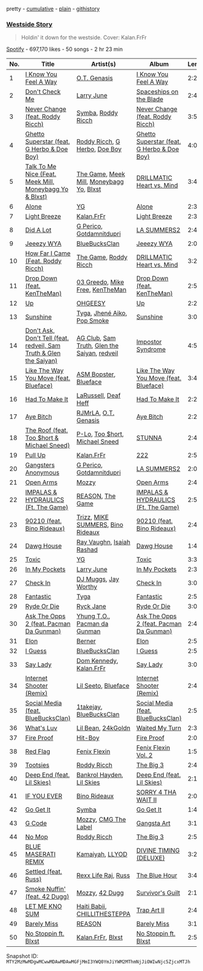 pretty - [cumulative](/playlists/cumulative/37i9dQZF1DWSvKsRPPnv5o.md) - [plain](/playlists/plain/37i9dQZF1DWSvKsRPPnv5o) - [githistory](https://github.githistory.xyz/mackorone/spotify-playlist-archive/blob/main/playlists/plain/37i9dQZF1DWSvKsRPPnv5o)

### [Westside Story](https://open.spotify.com/playlist/37i9dQZF1DWSvKsRPPnv5o)

> Holdin' it down for the westside\. Cover: Kalan.FrFr

[Spotify](https://open.spotify.com/user/spotify) - 697,170 likes - 50 songs - 2 hr 23 min

| No. | Title | Artist(s) | Album | Length |
|---|---|---|---|---|
| 1 | [I Know You Feel A Way](https://open.spotify.com/track/46bAMGHpxHp9iHW1WMf3cW) | [O.T\. Genasis](https://open.spotify.com/artist/1Zatb2YN4erBOoSivOXc0o) | [I Know You Feel A Way](https://open.spotify.com/album/0X5GFsSbhvlOqOVgMiwh1f) | 2:23 |
| 2 | [Don't Check Me](https://open.spotify.com/track/3rG6VPI8QPN64ER0QOUqUL) | [Larry June](https://open.spotify.com/artist/1grN0519h2zYqpRtYbDZAl) | [Spaceships on the Blade](https://open.spotify.com/album/2aydhloXt99nJk9Nsu5AV4) | 2:45 |
| 3 | [Never Change \(feat\. Roddy Ricch\)](https://open.spotify.com/track/5LMk48NX7yjNfN30PP4OQ6) | [Symba](https://open.spotify.com/artist/06S3fr7xEES7e3QPXhu3ay), [Roddy Ricch](https://open.spotify.com/artist/757aE44tKEUQEqRuT6GnEB) | [Never Change \(feat\. Roddy Ricch\)](https://open.spotify.com/album/04owA5C5mh4CyXzpHgFchJ) | 3:59 |
| 4 | [Ghetto Superstar \(feat\. G Herbo & Doe Boy\)](https://open.spotify.com/track/5QdVpZhASstTN4BBwglPz6) | [Roddy Ricch](https://open.spotify.com/artist/757aE44tKEUQEqRuT6GnEB), [G Herbo](https://open.spotify.com/artist/5QdEbQJ3ylBnc3gsIASAT5), [Doe Boy](https://open.spotify.com/artist/6aLoJJxz7MV2iZ423S8tJC) | [Ghetto Superstar \(feat\. G Herbo & Doe Boy\)](https://open.spotify.com/album/2MTfZnikwjrMJ20QSomF5j) | 4:04 |
| 5 | [Talk To Me Nice \(Feat\. Meek Mill, Moneybagg Yo & Blxst\)](https://open.spotify.com/track/1FayZGI8Bm3R0sKWNsm1gV) | [The Game](https://open.spotify.com/artist/0NbfKEOTQCcwd6o7wSDOHI), [Meek Mill](https://open.spotify.com/artist/20sxb77xiYeusSH8cVdatc), [Moneybagg Yo](https://open.spotify.com/artist/3tJoFztHeIJkJWMrx0td2f), [Blxst](https://open.spotify.com/artist/4qXC0i02bSFstECuXP2ZpL) | [DRILLMATIC Heart vs\. Mind](https://open.spotify.com/album/2yBfRM9cxHgHb155SdDoWl) | 3:45 |
| 6 | [Alone](https://open.spotify.com/track/4QAGZ4ikVFkvEGIXzNFEae) | [YG](https://open.spotify.com/artist/0A0FS04o6zMoto8OKPsDwY) | [Alone](https://open.spotify.com/album/1qJNRLLa5s0hhFzRXQYgLF) | 2:38 |
| 7 | [Light Breeze](https://open.spotify.com/track/3NWOO9SW0Irf9aUUC3om4i) | [Kalan.FrFr](https://open.spotify.com/artist/47TMF0JlFsz01KilGzc5Ly) | [Light Breeze](https://open.spotify.com/album/0N1u2tCscAuCsNYia6HAM4) | 2:38 |
| 8 | [Did A Lot](https://open.spotify.com/track/3OV02vqUlHie0Ja5kep6Sz) | [G Perico](https://open.spotify.com/artist/4Q2hTDZYFCohf17D5GvkIb), [Gotdamnitdupri](https://open.spotify.com/artist/5JPm0OhnoxswDh5mxZ0JYs) | [LA SUMMERS2](https://open.spotify.com/album/18xu8eyrzg2paLjUGJOgDh) | 2:49 |
| 9 | [Jeeezy WYA](https://open.spotify.com/track/2stq5NpGRf75lIYqwgchHB) | [BlueBucksClan](https://open.spotify.com/artist/1l61CX1j6go8arTjPH9wy0) | [Jeeezy WYA](https://open.spotify.com/album/5M73hOaCr71mvgIDlw7vq4) | 2:06 |
| 10 | [How Far I Came \(Feat\. Roddy Ricch\)](https://open.spotify.com/track/0fGtT5bFSjtUzbSFPUQczD) | [The Game](https://open.spotify.com/artist/0NbfKEOTQCcwd6o7wSDOHI), [Roddy Ricch](https://open.spotify.com/artist/757aE44tKEUQEqRuT6GnEB) | [DRILLMATIC Heart vs\. Mind](https://open.spotify.com/album/2yBfRM9cxHgHb155SdDoWl) | 3:23 |
| 11 | [Drop Down \(feat\. KenTheMan\)](https://open.spotify.com/track/2ZzhfMgeBjOkjFv5SXdFjz) | [03 Greedo](https://open.spotify.com/artist/0FtsMKmZEq8fBWqdSOWtqp), [Mike Free](https://open.spotify.com/artist/6iEOdI9RcimOiNzbfhhuTO), [KenTheMan](https://open.spotify.com/artist/6o4O5GX5kOWAGXtZUedxo3) | [Drop Down \(feat\. KenTheMan\)](https://open.spotify.com/album/4YuzBjUDKo4f1KGJuxnYCE) | 2:52 |
| 12 | [Up](https://open.spotify.com/track/7wcmdOAtyLQxIs2d6h08YC) | [OHGEESY](https://open.spotify.com/artist/3ppQEG71r7jVpI8RudzycF) | [Up](https://open.spotify.com/album/2rhZNMom0WgyCfamtuvsKZ) | 2:26 |
| 13 | [Sunshine](https://open.spotify.com/track/54NBD72JXFXzrodbQBSzWh) | [Tyga](https://open.spotify.com/artist/5LHRHt1k9lMyONurDHEdrp), [Jhené Aiko](https://open.spotify.com/artist/5ZS223C6JyBfXasXxrRqOk), [Pop Smoke](https://open.spotify.com/artist/0eDvMgVFoNV3TpwtrVCoTj) | [Sunshine](https://open.spotify.com/album/3dkw0XggNMPs4koj5PtL6r) | 3:08 |
| 14 | [Don't Ask, Don't Tell \(feat\. redveil, Sam Truth & Glen the Saiyan\)](https://open.spotify.com/track/1TpqQGpvD1yZVdzuy4WqW8) | [AG Club](https://open.spotify.com/artist/22KyrgRdE2K6aB5wtZls3c), [Sam Truth](https://open.spotify.com/artist/6vyaBinA0tnzsoiX4GEboa), [Glen the Saiyan](https://open.spotify.com/artist/7vHpwq0fPbCFXXEfZ0O135), [redveil](https://open.spotify.com/artist/5BwsX8bXOFC1YnqSlyfOKM) | [Impostor Syndrome](https://open.spotify.com/album/074Nlnf3EYwLgop0k5Lay6) | 4:57 |
| 15 | [Like The Way You Move \(feat\. Blueface\)](https://open.spotify.com/track/4EdBC32i66Ctblo1tMQfbJ) | [ASM Bopster](https://open.spotify.com/artist/3bqMC7DfAQr0ZbC7R8htLz), [Blueface](https://open.spotify.com/artist/3Fl1V19tmjt57oBdxXKAjJ) | [Like The Way You Move \(feat\. Blueface\)](https://open.spotify.com/album/4VNCOZl2fmc7xskD1CXHoE) | 3:45 |
| 16 | [Had To Make It](https://open.spotify.com/track/1M4NvJMwto2EtgrJPmtzif) | [LaRussell](https://open.spotify.com/artist/5PRPy7MZZhkM5CIVJvTAKM), [Deaf Heff](https://open.spotify.com/artist/5yxNTNGqpVWW0PJfjbEHMm) | [Had To Make It](https://open.spotify.com/album/1PZpVsOgwl3RVlxNED29T8) | 2:28 |
| 17 | [Aye Bitch](https://open.spotify.com/track/1XTp3Y6eIFPrB7ZwCvFFdg) | [RJMrLA](https://open.spotify.com/artist/6kQWPGBItT0oMCHZy3M9DN), [O.T\. Genasis](https://open.spotify.com/artist/1Zatb2YN4erBOoSivOXc0o) | [Aye Bitch](https://open.spotify.com/album/7mWGptTpnhegCCaf94QQih) | 2:27 |
| 18 | [The Roof \(feat\. Too $hort & Michael Sneed\)](https://open.spotify.com/track/5LPYA53CeQhBrANnmxcT3G) | [P\-Lo](https://open.spotify.com/artist/2QLM9IFaHBtB16b8ZDaA3A), [Too $hort](https://open.spotify.com/artist/4sb7rZNN93BSS6Gqgepo4v), [Michael Sneed](https://open.spotify.com/artist/42KWzHkbr6Q6BV7gSfYkpl) | [STUNNA](https://open.spotify.com/album/6GsGCToyCrO0PokU9RQSjM) | 2:46 |
| 19 | [Pull Up](https://open.spotify.com/track/1gHamNXNt8OjoynRvGhg1a) | [Kalan.FrFr](https://open.spotify.com/artist/47TMF0JlFsz01KilGzc5Ly) | [222](https://open.spotify.com/album/3zSACdYWSh5TPr5fn0YO0T) | 2:54 |
| 20 | [Gangsters Anonymous](https://open.spotify.com/track/0WDo3YEg8ShNfoq6rhX57R) | [G Perico](https://open.spotify.com/artist/4Q2hTDZYFCohf17D5GvkIb), [Gotdamnitdupri](https://open.spotify.com/artist/5JPm0OhnoxswDh5mxZ0JYs) | [LA SUMMERS2](https://open.spotify.com/album/18xu8eyrzg2paLjUGJOgDh) | 2:03 |
| 21 | [Open Arms](https://open.spotify.com/track/2aKdhAWm1SX4B7KY5QuGB6) | [Mozzy](https://open.spotify.com/artist/4AA474G2hRfrHyGrfyDseO) | [Open Arms](https://open.spotify.com/album/426w7uaE2CVAgi4AFf0VEu) | 2:44 |
| 22 | [IMPALAS & HYDRAULICS \(Ft\. The Game\)](https://open.spotify.com/track/4EwwOC5ajOeyCVdPrScy5t) | [REASON](https://open.spotify.com/artist/6XpXnnKHIhCOUbOLOJGe6o), [The Game](https://open.spotify.com/artist/0NbfKEOTQCcwd6o7wSDOHI) | [IMPALAS & HYDRAULICS \(Ft\. The Game\)](https://open.spotify.com/album/5BcFOLlzBLEtGAWC4GnKtL) | 2:57 |
| 23 | [90210 \(feat\. Bino Rideaux\)](https://open.spotify.com/track/1mJcEV5aFXcqwxEwuol0zf) | [Trizz](https://open.spotify.com/artist/7zmxRagidm9E5dF0mGhQ6K), [MIKE SUMMERS](https://open.spotify.com/artist/3zZSB45PLm0xRMHSOQ59V8), [Bino Rideaux](https://open.spotify.com/artist/3pcerTbRFAPvWWtAfySFWB) | [90210 \(feat\. Bino Rideaux\)](https://open.spotify.com/album/26ov55hQil9fdbIKtEy6Rm) | 2:48 |
| 24 | [Dawg House](https://open.spotify.com/track/4OWhcwHOnB7ZLGJI0Fo4oN) | [Ray Vaughn](https://open.spotify.com/artist/4yYYCSCDUTypErQMZv5iSg), [Isaiah Rashad](https://open.spotify.com/artist/6aaMZ3fcfLv4tEbmY7bjRM) | [Dawg House](https://open.spotify.com/album/1sjsLTzS0WxitdFmqvPpUW) | 1:46 |
| 25 | [Toxic](https://open.spotify.com/track/557DLyFeg06jCV2cpT005C) | [YG](https://open.spotify.com/artist/0A0FS04o6zMoto8OKPsDwY) | [Toxic](https://open.spotify.com/album/3nCelfHqub7N18PxbzSrD0) | 3:33 |
| 26 | [In My Pockets](https://open.spotify.com/track/15NvWexLBzx8l0anZ6V2Yb) | [Larry June](https://open.spotify.com/artist/1grN0519h2zYqpRtYbDZAl) | [In My Pockets](https://open.spotify.com/album/4nqkI4pUK9k9OdDtyjPsXO) | 2:39 |
| 27 | [Check In](https://open.spotify.com/track/4Hpv7FUy6cFLvLR8DSRruJ) | [DJ Muggs](https://open.spotify.com/artist/7pDkjftAxiFHomWsPNkapS), [Jay Worthy](https://open.spotify.com/artist/7jDblfQQLFAZCKXFfoGZ9Q) | [Check In](https://open.spotify.com/album/2T8KVNfTxXLHFvLfa0f4C3) | 3:03 |
| 28 | [Fantastic](https://open.spotify.com/track/7fdTVjOFYWyfUXXTpIL917) | [Tyga](https://open.spotify.com/artist/5LHRHt1k9lMyONurDHEdrp) | [Fantastic](https://open.spotify.com/album/1N5NSxPMp1hpqwM5v5KIkz) | 2:52 |
| 29 | [Ryde Or Die](https://open.spotify.com/track/3tRzODNuhFkLo7l0QoaN1r) | [Ryck Jane](https://open.spotify.com/artist/6lWPolCNG1jubEet7J5Nrr) | [Ryde Or Die](https://open.spotify.com/album/0pD50gJOsHZftHefNLG3EL) | 3:04 |
| 30 | [Ask The Opps 2 \(feat\. Pacman Da Gunman\)](https://open.spotify.com/track/4xNLmmCJ0JostGDK7zefuo) | [Yhung T.O.](https://open.spotify.com/artist/1Yss4ClgrS9sIprNlq5O3l), [Pacman da Gunman](https://open.spotify.com/artist/33VENhd4NxUxZztcOX7KP2) | [Ask The Opps 2 \(feat\. Pacman Da Gunman\)](https://open.spotify.com/album/7qiXopB8Af9JDAjuwsHxXi) | 2:43 |
| 31 | [Elon](https://open.spotify.com/track/49gRLFjmdkS6Cip8V3MrMN) | [Berner](https://open.spotify.com/artist/2lrtGWxNXWjd0JzDLKXubI) | [Elon](https://open.spotify.com/album/44Hk4tGww4UmX2BSEC6W39) | 2:57 |
| 32 | [I Guess](https://open.spotify.com/track/4ruLf1oN8eOxgLDdapGg7j) | [BlueBucksClan](https://open.spotify.com/artist/1l61CX1j6go8arTjPH9wy0) | [I Guess](https://open.spotify.com/album/0iNo8CyiLfDf2oTgMoStcj) | 2:56 |
| 33 | [Say Lady](https://open.spotify.com/track/0DxmOT2FElosMIw0LHerwC) | [Dom Kennedy](https://open.spotify.com/artist/3s8alQfNnY0roAHaJh7Xxt), [Kalan.FrFr](https://open.spotify.com/artist/47TMF0JlFsz01KilGzc5Ly) | [Say Lady](https://open.spotify.com/album/28YRqBtTAt2rDTY7kL1mnz) | 3:06 |
| 34 | [Internet Shooter \(Remix\)](https://open.spotify.com/track/2ZiOGHk2rjvfNUqIUPtR8B) | [Lil Seeto](https://open.spotify.com/artist/6Tcv81NwhshAZnSsoJT0WI), [Blueface](https://open.spotify.com/artist/3Fl1V19tmjt57oBdxXKAjJ) | [Internet Shooter \(Remix\)](https://open.spotify.com/album/0SvfiyHkKuPSMu4t6o6BFM) | 2:46 |
| 35 | [Social Media \(feat\. BlueBucksClan\)](https://open.spotify.com/track/3RcnvAxmNhR67asCbmFWsh) | [1takejay](https://open.spotify.com/artist/6vCAhgYcKSL1curqoT6eNu), [BlueBucksClan](https://open.spotify.com/artist/1l61CX1j6go8arTjPH9wy0) | [Social Media \(feat\. BlueBucksClan\)](https://open.spotify.com/album/5LDH6Gt1UVEXrfK3ANsJqy) | 2:55 |
| 36 | [What's Luv](https://open.spotify.com/track/5S65yNSBJyZL4pAMtz0XG8) | [Lil Bean](https://open.spotify.com/artist/3OrXU7Z906hHdbG5fTQ6Ef), [24kGoldn](https://open.spotify.com/artist/6fWVd57NKTalqvmjRd2t8Z) | [Waited My Turn](https://open.spotify.com/album/2AFeQOBOrE59u6aqInnKTg) | 2:36 |
| 37 | [Fire Proof](https://open.spotify.com/track/3QANNgnNhT17Ll4xbPPKpY) | [Hit\-Boy](https://open.spotify.com/artist/6q3p11nP1p80Ey6LrOOSed) | [Fire Proof](https://open.spotify.com/album/1lkXpwEqvshMPhGFLm8gJI) | 2:02 |
| 38 | [Red Flag](https://open.spotify.com/track/1zTsj09nN6RamZRO8W8Ssb) | [Fenix Flexin](https://open.spotify.com/artist/63GIj2yhFvX1Bzphb9JgVb) | [Fenix Flexin Vol\. 2](https://open.spotify.com/album/0uoPpxGXbIwYTEm7XW33Lu) | 1:58 |
| 39 | [Tootsies](https://open.spotify.com/track/0OQPugEZknTG0zpU92AsOr) | [Roddy Ricch](https://open.spotify.com/artist/757aE44tKEUQEqRuT6GnEB) | [The Big 3](https://open.spotify.com/album/48eC2urnoRGt6AeU7KsOoC) | 2:40 |
| 40 | [Deep End \(feat\. Lil Skies\)](https://open.spotify.com/track/0Ls2AaWYmU2LRzWAmFdlkc) | [Bankrol Hayden](https://open.spotify.com/artist/0Yr4BBpK2dkCp2UsrJ9LZN), [Lil Skies](https://open.spotify.com/artist/7d3WFRME3vBY2cgoP38RDo) | [Deep End \(feat\. Lil Skies\)](https://open.spotify.com/album/3E8eOi78N03MllCrjGGcVz) | 2:11 |
| 41 | [IF YOU EVER](https://open.spotify.com/track/41G3M9ewHTrDGNl5UKKlQl) | [Bino Rideaux](https://open.spotify.com/artist/3pcerTbRFAPvWWtAfySFWB) | [SORRY 4 THA WAIT II](https://open.spotify.com/album/4pL9OktIEqLVwdxlwQHRhj) | 2:08 |
| 42 | [Go Get It](https://open.spotify.com/track/0CIusTSIe1WLFrIPg6ekKx) | [Symba](https://open.spotify.com/artist/06S3fr7xEES7e3QPXhu3ay) | [Go Get It](https://open.spotify.com/album/03etiL2wGRCdc7VDHiKpni) | 1:45 |
| 43 | [G Code](https://open.spotify.com/track/4HRrPBE2SBs2Ntz65twzFp) | [Mozzy](https://open.spotify.com/artist/4AA474G2hRfrHyGrfyDseO), [CMG The Label](https://open.spotify.com/artist/3rO1KMi81CCLjSjkImNtrA) | [Gangsta Art](https://open.spotify.com/album/0mX7631qrFwwcnuRzuPpWU) | 3:19 |
| 44 | [No Mop](https://open.spotify.com/track/74d9XLd9OMpvb4RaXCmeVM) | [Roddy Ricch](https://open.spotify.com/artist/757aE44tKEUQEqRuT6GnEB) | [The Big 3](https://open.spotify.com/album/48eC2urnoRGt6AeU7KsOoC) | 2:54 |
| 45 | [BLUE MASERATI REMIX](https://open.spotify.com/track/6fVVHnP0OiKlyjZYOhIKMf) | [Kamaiyah](https://open.spotify.com/artist/3XVpDdKav6C6zwlDXPhMEO), [LLYOD](https://open.spotify.com/artist/6ttwPLSnuDm1KtLZljSPBu) | [DIVINE TIMING \(DELUXE\)](https://open.spotify.com/album/13EB3cUBrQNqkBZCUgCawi) | 3:21 |
| 46 | [Settled \(feat\. Russ\)](https://open.spotify.com/track/46cBzfiGyZetFFC9P9LATk) | [Rexx Life Raj](https://open.spotify.com/artist/5rDXcEIODl8TgGTgrntnjX), [Russ](https://open.spotify.com/artist/1z7b1Pr1rSlvWRzsW3HOrS) | [The Blue Hour](https://open.spotify.com/album/4DTVVsFW3Jhi4Jw8flTAGR) | 3:41 |
| 47 | [Smoke Nuffin' \(feat\. 42 Dugg\)](https://open.spotify.com/track/654dosgptEZkNk0vX8ZoXj) | [Mozzy](https://open.spotify.com/artist/4AA474G2hRfrHyGrfyDseO), [42 Dugg](https://open.spotify.com/artist/45gHcnDnMC15sgx3VL7ROG) | [Survivor's Guilt](https://open.spotify.com/album/6URnbR6SZsQmhopg3x68ea) | 2:13 |
| 48 | [LET ME KNO SUM](https://open.spotify.com/track/3TzOCLcooFojGEQoysyM7i) | [Haiti Babii](https://open.spotify.com/artist/6NQgMwGc3jvdwGZKUbhhHi), [CHILLITHESTEPPA](https://open.spotify.com/artist/5TWGGpSgdi0gHGKkD4nwJa) | [Trap Art II](https://open.spotify.com/album/4i3O9ullCI1gMGzcL7zDHz) | 2:48 |
| 49 | [Barely Miss](https://open.spotify.com/track/4QPtyUkP2ysNjZDF5AuZMC) | [REASON](https://open.spotify.com/artist/6XpXnnKHIhCOUbOLOJGe6o) | [Barely Miss](https://open.spotify.com/album/4wHVHXSasHh2aq0D4g5NRA) | 3:13 |
| 50 | [No Stoppin ft\. Blxst](https://open.spotify.com/track/3Jo34FHsqVDp7QLP9Ahw2n) | [Kalan.FrFr](https://open.spotify.com/artist/47TMF0JlFsz01KilGzc5Ly), [Blxst](https://open.spotify.com/artist/4qXC0i02bSFstECuXP2ZpL) | [No Stoppin ft\. Blxst](https://open.spotify.com/album/0BCSnOx8yJpY9TPeRILEUz) | 2:57 |

Snapshot ID: `MTY2MzMwMDgwMCwwMDAwMDAwMGFjMmI3YWQ0YmJiYWM2MThmNjJiOWIwNjc5ZjcxMTJh`
